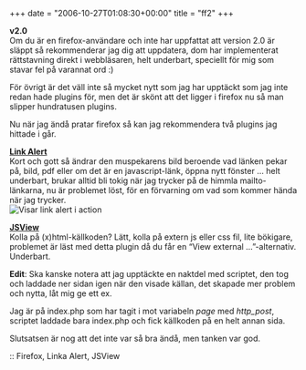 +++
date = "2006-10-27T01:08:30+00:00"
title = "ff2"
+++

**v2.0**  
Om du är en firefox-användare och inte har uppfattat att version 2.0 är släppt så rekommenderar jag dig att uppdatera, dom har implementerat rättstavning direkt i webbläsaren, helt underbart, speciellt för mig som stavar fel på varannat ord :) 

För övrigt är det väll inte så mycket nytt som jag har upptäckt som jag inte redan hade plugins för, men det är skönt att det ligger i firefox nu så man slipper hundratusen plugins.

Nu när jag ändå pratar firefox så kan jag rekommendera två plugins jag hittade i går.

[**Link Alert**][1]  
Kort och gott så ändrar den muspekarens bild beroende vad länken pekar på, bild, pdf eller om det är en javascript-länk, öppna nytt fönster &#8230; helt underbart, brukar alltid bli tokig när jag trycker på de himmla mailto-länkarna, nu är problemet löst, för en förvarning om vad som kommer hända när jag trycker.  
<img id="image122" src="http://cdn.junkpile.se/2006/10/link_alert-2.jpg" alt="Visar link alert i action" />

[**JSView**][2]  
Kolla på (x)html-källkoden? Lätt, kolla på extern js eller css fil, lite bökigare, problemet är läst med detta plugin då du får en &#8220;View external &#8230;&#8221;-alternativ. Underbart.

**Edit**: Ska kanske notera att jag upptäckte en naktdel med scriptet, den tog och laddade ner sidan igen när den visade källan, det skapade mer problem och nytta, låt mig ge ett ex.

Jag är på index.php som har tagit i mot variabeln *page* med *http_post*, scriptet laddade bara index.php och fick källkoden på en helt annan sida.

Slutsatsen är nog att det inte var så bra ändå, men tanken var god.

:: Firefox, Linka Alert, JSView

<small></small>

 [1]: https://addons.mozilla.org/firefox/3199/
 [2]: https://addons.mozilla.org/firefox/2076/
